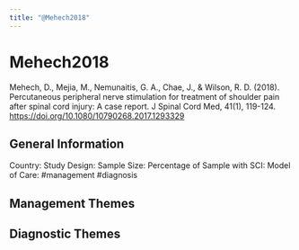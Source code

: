 ```yaml
---
title: "@Mehech2018"
---
```


# Mehech2018
Mehech, D., Mejia, M., Nemunaitis, G. A., Chae, J., & Wilson, R. D. (2018). Percutaneous peripheral nerve stimulation for treatment of shoulder pain after spinal cord injury: A case report. J Spinal Cord Med, 41(1), 119-124. https://doi.org/10.1080/10790268.2017.1293329 

## General Information
Country: 
Study Design: 
Sample Size: 
Percentage of Sample with SCI:
Model of Care: #management #diagnosis

## Management Themes


## Diagnostic Themes

